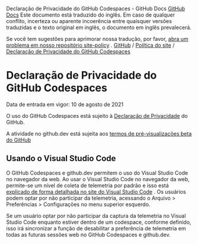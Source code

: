 Declaração de Privacidade do GitHub Codespaces - GitHub Docs
[GitHub Docs](/pt)
Este documento está traduzido do inglês. Em caso de qualquer conflito, incerteza ou aparente incoerência entre quaisquer versões traduzidas e o texto original em inglês, o documento em inglês prevalecerá.

Se você tem sugestões para aprimorar nossa tradução, por favor,
[abra um problema em nosso repositório site-policy](https://github.com/github/site-policy/issues)
.
[GitHub](/pt/github)
/
[Política do site](/pt/github/site-policy)
/
[Declaração de Privacidade do GitHub Codespaces](/pt/github/site-policy/github-codespaces-privacy-statement)

# Declaração de Privacidade do GitHub Codespaces

Data de entrada em vigor: 10 de agosto de 2021

O uso do GitHub Codespaces está sujeito à
[Declaração de Privacidade](/pt/github/site-policy/github-privacy-statement)
do GitHub.

A atividade no github.dev está sujeita aos
[termos de pré-visualizações beta do GitHub](/pt/github/site-policy/github-terms-of-service#j-beta-previews)

## Usando o Visual Studio Code

O GitHub Codespaces e github.dev permitem o uso do Visual Studio Code no navegador da web. Ao usar o Visual Studio Code no navegador da web, permite-se um nível de coleta de telemetria por padrão e isso está
[explicado de forma detalhada no site do Visual Studio Code](https://code.visualstudio.com/docs/getstarted/telemetry)
. Os usuários podem optar por não participar da telemetria, acessando o Arquivo &gt; Preferências &gt; Configurações no menu superior esquerdo.

Se um usuário optar por não participar da captura da telemetria no Visual Studio Code enquanto estiver dentro de um codespace, conforme definido, isso irá sincronizar a função de desabilitar a preferência de telemetria em todas as futuras sessões web no GitHub Codespaces e github.dev.
